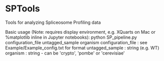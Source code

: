 # SPTools
Tools for analyzing Spliceosome Profiling data

Basic usage (Note: requires display environment, e.g. XQuarts on Mac or %matplotlib inline in Jupyter notebooks):
python SP_pipeline.py configuration_file untagged_sample organism
    configuration_file : see Example/Example_config.txt for format
    untagged_sample : string (e.g. WT)
    organism : string - can be 'crypto', 'pombe' or 'cerevisiae'
    
